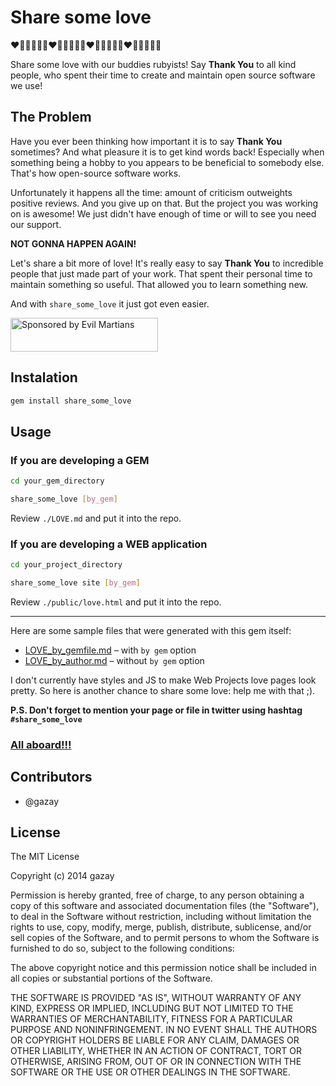 # Share some love

:heart::green_heart::yellow_heart::blue_heart::purple_heart::sparkling_heart::heart::green_heart::yellow_heart::blue_heart::purple_heart::sparkling_heart::heart::green_heart::yellow_heart::blue_heart::purple_heart::sparkling_heart::heart::green_heart::yellow_heart::blue_heart::purple_heart::sparkling_heart:

Share some love with our buddies rubyists! Say **Thank You** to all kind people, who
spent their time to create and maintain open source software we use!

## The Problem

Have you ever been thinking how important it is to say **Thank You** sometimes?
And what pleasure it is to get kind words back! Especially when something being a
hobby to you appears to be beneficial to somebody else. That's how open-source software
works.

Unfortunately it happens all the time: amount of criticism outweights positive
reviews. And you give up on that. But the project you was working on is awesome!
We just didn't have enough of time or will to see you need our support.

**NOT GONNA HAPPEN AGAIN!**

Let's share a bit more of love! It's really easy to say **Thank You** to incredible
people that just made part of your work. That spent their personal time to maintain something
so useful. That allowed you to learn something new.

And with `share_some_love` it just got even easier.

<a href="https://evilmartians.com/?utm_source=share-some-love">
<img src="https://evilmartians.com/badges/sponsored-by-evil-martians.svg" alt="Sponsored by Evil Martians" width="236" height="54">
</a>

## Instalation

```bash
gem install share_some_love
```

## Usage

### If you are developing a GEM

```bash
cd your_gem_directory

share_some_love [by_gem]
```

Review `./LOVE.md` and put it into the repo.

### If you are developing a WEB application

```bash
cd your_project_directory

share_some_love site [by_gem]
```

Review `./public/love.html` and put it into the repo.

---

Here are some sample files that were generated with this gem itself:

  * [LOVE_by_gemfile.md](https://github.com/gazay/share_some_love/blob/master/LOVE_by_gem.md) – with `by gem` option
  * [LOVE_by_author.md](https://github.com/gazay/share_some_love/blob/master/LOVE_by_author.md) – without `by gem` option

I don't currently have styles and JS to make Web Projects love pages look pretty. So here is another chance to share some love: help me with that ;).

**P.S. Don't forget to mention your page or file in twitter using hashtag `#share_some_love`**

### [All aboard!!!](http://www.youtube.com/watch?v=Sr45DmZDjSc)

## Contributors

* @gazay

## License

The MIT License

Copyright (c) 2014 gazay

Permission is hereby granted, free of charge, to any person obtaining a copy of this software and associated documentation files (the "Software"), to deal in the Software without restriction, including without limitation the rights to use, copy, modify, merge, publish, distribute, sublicense, and/or sell copies of the Software, and to permit persons to whom the Software is furnished to do so, subject to the following conditions:

The above copyright notice and this permission notice shall be included in all copies or substantial portions of the Software.

THE SOFTWARE IS PROVIDED "AS IS", WITHOUT WARRANTY OF ANY KIND, EXPRESS OR IMPLIED, INCLUDING BUT NOT LIMITED TO THE WARRANTIES OF MERCHANTABILITY, FITNESS FOR A PARTICULAR PURPOSE AND NONINFRINGEMENT. IN NO EVENT SHALL THE AUTHORS OR COPYRIGHT HOLDERS BE LIABLE FOR ANY CLAIM, DAMAGES OR OTHER LIABILITY, WHETHER IN AN ACTION OF CONTRACT, TORT OR OTHERWISE, ARISING FROM, OUT OF OR IN CONNECTION WITH THE SOFTWARE OR THE USE OR OTHER DEALINGS IN THE SOFTWARE.
